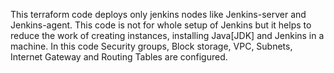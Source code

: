 This terraform code deploys only jenkins nodes like Jenkins-server and Jenkins-agent. 
This code is not for whole setup of Jenkins but it helps to reduce the work of creating instances, installing Java[JDK] and Jenkins in a machine.
In this code Security groups, Block storage, VPC, Subnets, Internet Gateway and Routing Tables are configured.
